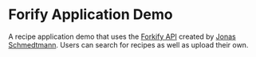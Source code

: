 # Forify Application Demo

A recipe application demo that uses the [Forkify API](https://forkify-api.herokuapp.com/v2) created by [Jonas Schmedtmann](https://codingheroes.io/). Users can search for recipes as well as upload their own.

